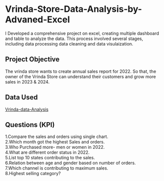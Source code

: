 # Vrinda-Store-Data-Analysis-by-Advaned-Excel
I Developed a comprehensive project on excel, creating multiple dashboard and table to analyze the data. This process involved several stages, including data processing data cleaning and data visulaization.
## Project Objective 
The vrinda store wants to create annual sales report for 2022. So that, the owner of the Vrinda Store can understand their customers and grow more sales in 2023 & 2024.
## Data Used
<a href=https://github.com/monty-coder/Vrinda-Store-Data-Analysis-by-Advaned-Excel/blob/main/Vrinda%20Store%20Data%20Analysis.xlsx>Vrinda-data-Analysis</a>
## Questions (KPI)
1.Compare the sales and orders using single chart.</br>
2.Which month got the highest Sales and orders.</br>
3.Who Purchased more- men or women in 2022.</br>
4.What are different order status in 2022.</br>
5.List top 10 states contributing to the sales.</br>
6.Relation between age and gender based on number of orders.</br>
7.Which channel is contributing to maximum sales.</br>
8.Highest selling category?</br>



